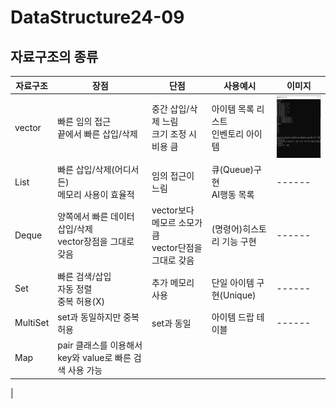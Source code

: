 # DataStructure24-09

## 자료구조의 종류

|자료구조| 장점 | 단점 | 사용예시 | 이미지 |
|--------|------|------|--------------------|------|
| vector | 빠른 임의 접근<br> 끝에서 빠른 삽입/삭제 | 중간 삽입/삭제 느림 <br> 크기 조정 시 비용 큼 | 아이템 목록 리스트 <br> 인벤토리 아이템 | <img src = "Img/Graph.png/" width = "200" height = "100"> |
| List   | 빠른 삽입/삭제(어디서든) <br> 메모리 사용이 효율적 | 임의 접근이 느림 | 큐(Queue)구현 <br> AI행동 목록 | ------ |
| Deque  | 양쪽에서 빠른 데이터 삽입/삭제 <br> vector장점을 그대로 갖음 | vector보다 메모르 소모가 큼 <br> vector단점을 그대로 갖음 | (명령어)히스토리 기능 구현 | ------ |
| Set    | 빠른 검색/삽입 <br> 자동 정렬 <br> 중복 허용(X) | 추가 메모리 사용 | 단일 아이템 구현(Unique) | ------ |
| MultiSet | set과 동일하지만 중복 허용 | set과 동일 | 아이템 드랍 테이블 | ------ |
| Map    | pair 클래스를 이용해서 key와 value로 빠른 검색 사용 가능 |  
|
